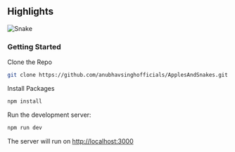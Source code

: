 ## Highlights
![Snake](https://github.com/anubhavsinghofficials/ApplesAndSnakes/assets/132212797/ee15ac4e-8109-448f-a3fb-747c2a7025cf)



### Getting Started

Clone the Repo

```bash
git clone https://github.com/anubhavsinghofficials/ApplesAndSnakes.git
```

Install Packages

```bash
npm install
```
Run the development server:

```bash
npm run dev
```

The server will run on [http://localhost:3000](http://localhost:3000)
